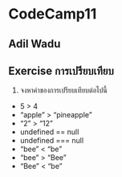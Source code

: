 # CodeCamp11

## Adil Wadu

## Exercise การเปรียบเทียบ

1. จงหาค่าของการเปรียบเทียบต่อไปนี้

- 5 > 4
- “apple” > “pineapple”
- “2” > “12”
- undefined == null
- undefined === null
- “bee” < “be”
- “bee” > “Bee”
- “Bee” < “be”

